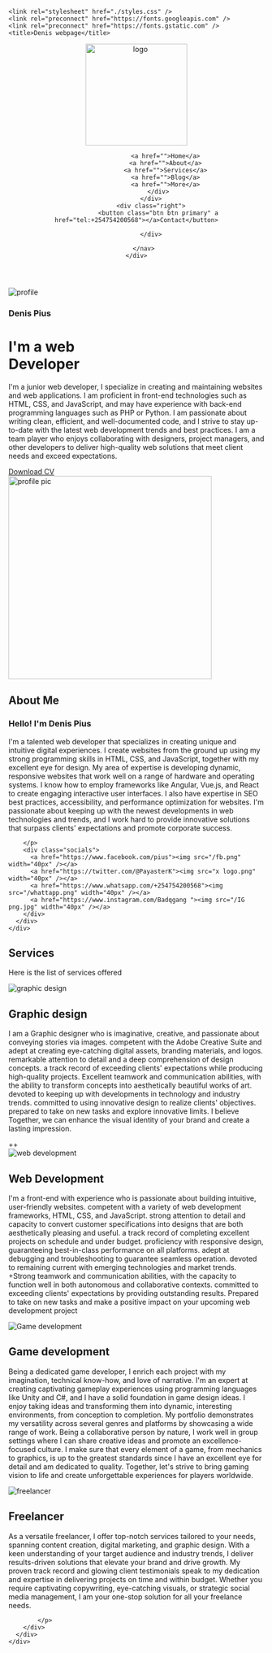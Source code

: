 <!DOCTYPE html>
<html lang="en">
<head>
    <meta charset="UTF-8">
    <meta name="viewport" content="width=device-width, initial-scale=1.0">

    <link rel="stylesheet" href="./styles.css" />
    <link rel="preconnect" href="https://fonts.googleapis.com" />
    <link rel="preconnect" href="https://fonts.gstatic.com" />
    <title>Denis webpage</title>
</head>
<body>
<header>
    <div class="container">
        <nav class="flex items-centre justify-between">
            <div class="left flex justify-right">
                <div class="logo"> 
                    <img src="/welcome.png"  width="200px" alt="logo">
                </div>
                
                    <a href="">Home</a>
                    <a href="">About</a>
                    <a href="">Services</a>
                    <a href="">Blog</a>
                    <a href="">More</a>
                </div>
            </div>
            <div class="right">
                <button class="btn btn primary" a href="tel:+254754200568"></a>Contact</button>
                
            </div>
            
        </nav>
    </div>
</header>
<div class="hero flex items-centre justify-between">
    <div class="left flex-1 justify- items-centre">
        <img src="mypicture.png" alt="profile">
    </div>
    <div class="right flex-1">
        <h3>Denis Pius</h3>
        <h1>
        I'm a web <br/>
        <span>Developer</span>
        </h1>
        <p> I'm a junior web developer, I specialize in creating and maintaining websites and web applications.
             I am proficient in front-end technologies such as HTML, CSS, and JavaScript, and may have experience with back-end programming languages such as PHP or Python.
              I am passionate about writing clean, efficient, and well-documented code, and I strive to stay up-to-date with the latest web development trends and best practices.
               I am a team player who enjoys collaborating with designers, project managers, and other developers to deliver high-quality web solutions that meet client needs 
               and exceed expectations.</p>
    <div>
      <a href="/my cv" class="btn btn-secondary" download>Download CV</a>
</div>
</div>
</div>
<section class="about">
    <div class="container flex items-centre">
      <div class="left flex-1 justify-right">
        <img src="mypicture.png" height="400px" alt="profile pic" />
      </div>
      <div class="right flex-1">
        <h1>About <span>Me</span></h1>
        <h3>Hello! I'm  Denis Pius</h3>
        <p>I'm a talented web developer that specializes in creating unique and intuitive digital experiences. 
            I create websites from the ground up using my strong programming skills in HTML, CSS, and JavaScript, together with my excellent eye for design.
             My area of expertise is developing dynamic, responsive websites that work well on a range of hardware and operating systems. 
             I know how to employ frameworks like Angular, Vue.js, and React to create engaging interactive user interfaces. 
             I also have expertise in SEO best practices, accessibility, and performance optimization for websites. 
             I'm passionate about keeping up with the newest developments in web technologies and trends,
             and I work hard to provide innovative solutions that surpass clients' expectations and promote corporate success.
          
        </p>
        <div class="socials">
          <a href="https://www.facebook.com/pius"><img src="/fb.png" width="40px" /></a>
          <a href="https://twitter.com/@PayasterK"><img src="x logo.png" width="40px" /></a>
          <a href="https://www.whatsapp.com/+254754200568"><img src="/whattapp.png" width="40px" /></a>
          <a href="https://www.instagram.com/Badqgang "><img src="/IG png.jpg" width="40px" /></a>
        </div>
      </div>
    </div>
  </section>
  <section class="services">
    <div class="container">
      <h1 class="services-head">Services</h1>
      <p>Here is the list of services offered</p>
      <div class="card-grid">
        <div class="card">
          <img src="/graphic.jpg" alt="graphic design" />
          <h2>Graphic design</h2>
          <p>
             I am a Graphic designer who is imaginative, creative, and passionate about conveying stories via images. 
            competent with the Adobe Creative Suite and adept at creating eye-catching digital assets, branding materials, and logos.
             remarkable attention to detail and a deep comprehension of design concepts. a track record of exceeding clients' expectations while producing high-quality projects. 
             Excellent teamwork and communication abilities, with the ability to transform concepts into aesthetically beautiful works of art.
              devoted to keeping up with developments in technology and industry trends. committed to using innovative design to realize clients' objectives. 
            prepared to take on new tasks and explore innovative limits. I believe Together, we can enhance the visual identity of your brand and create a lasting impression.
          </p>
        </div>++
        <div class="card">
          <img src="/web developer.png" alt="web development" />
          <h2>Web Development</h2>
          <p>
             I'm a front-end  with experience who is passionate about building intuitive, user-friendly websites. 
            competent with a variety of web development frameworks, HTML, CSS, and JavaScript.
             strong attention to detail and capacity to convert customer specifications into designs that are both aesthetically pleasing and useful.
              a track record of completing excellent projects on schedule and under budget. proficiency with responsive design, guaranteeing best-in-class performance on all platforms. 
              adept at debugging and troubleshooting to guarantee seamless operation. devoted to remaining current with emerging technologies and market trends. 
              +Strong teamwork and communication abilities, with the capacity to function well in both autonomous and collaborative contexts. 
            committed to exceeding clients' expectations by providing outstanding results. 
            Prepared to take on new tasks and make a positive impact on your upcoming web development project
          </p>
        </div>
        <div class="card">
          <img src="/game.jpg" alt="Game development" />
          <h2>Game development</h2>
          <p>
            Being a dedicated game developer, I enrich each project with my imagination, technical know-how, and love of narrative.
             I'm an expert at creating captivating gameplay experiences using programming languages like Unity and C#, and I have a solid foundation in game design ideas. 
             I enjoy taking ideas and transforming them into dynamic, interesting environments, from conception to completion.
              My portfolio demonstrates my versatility across several genres and platforms by showcasing a wide range of work.
               Being a collaborative person by nature, I work well in group settings where I can share creative ideas and promote an excellence-focused culture. 
               I make sure that every element of a game, from mechanics to graphics, is up to the greatest standards since I have an excellent eye for detail and am dedicated to quality. 
            Together, let's strive to bring gaming vision to life and create unforgettable experiences for players worldwide.
        </p>
        </div>
        <div class="card">
            <img src="/freelance.jpg" alt="freelancer">
            <h2>Freelancer</h2>
            <p>As a versatile freelancer, I offer top-notch services tailored to your needs, spanning content creation, digital marketing, and graphic design.
                 With a keen understanding of your target audience and industry trends, I deliver results-driven solutions that elevate your brand and drive growth.
                My proven track record and glowing client testimonials speak to my dedication and expertise in delivering projects on time and within budget.
            Whether you require captivating copywriting, eye-catching visuals, or strategic social media management, I am your one-stop solution for all your freelance needs.
                    

            </p>
        </div>
      </div>
    </div>
  </section>
</body>
</html>

</body>
</html>
